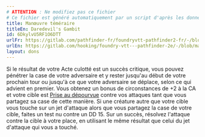 ```yaml
---
# ATTENTION : Ne modifiez pas ce fichier
# Ce fichier est généré automatiquement par un script d'après les données du module Foundry VTT officiel et de sa traduction
title: Manœuvre téméraire
titleEn: Daredevil's Gambit
id: 6DkylvU5RF1O6DTT
urlFr: https://gitlab.com/pathfinder-fr/foundryvtt-pathfinder2-fr/-/blob/master/data/feats/6DkylvU5RF1O6DTT.htm
urlEn: https://gitlab.com/hooking/foundry-vtt---pathfinder-2e/-/blob/master/packs/data/feats.db/daredevil-s-gambit.json
layout: dons
---
```

Si le résultat de votre Acte culotté est un succès critique, vous pouvez pénétrer la case de votre adversaire et y rester jusqu'au début de votre prochain tour ou jusqu'à ce que votre adversaire se déplace, selon ce qui advient en premier. Vous obtenez un bonus de circonstances de +2 à la CA et votre cible est [Prise au dépourvue](../conditions/pris-au-dépourvu.html) contre vos attaques tant que vous partagez sa case de cette manière. Si une créature autre que votre cible vous touche sur un jet d'attaque alors que vous partagez la case de votre cible, faites un test nu contre un DD 15. Sur un succès, résolvez l'attaque contre la cible à votre place, en utilisant le même résultat que celui du jet d'attaque qui vous a touché.

